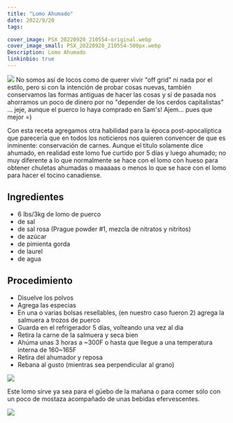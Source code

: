 ```yaml
---
title: "Lomo Ahumado"
date: 2022/9/20
tags:

cover_image: PSX_20220920_210554-original.webp
cover_image_small: PSX_20220920_210554-500px.webp
Description: Lomo Ahumado
linkinbio: true
---
```


<!-- Add sliced loin pic here -->
[![](PSX_20220920_210554)](PSX_20220920_210554-original.webp)
No somos así de locos como de querer vivir "off grid" ni nada por el estilo, pero si con la intención de probar cosas nuevas, también conservamos las formas antiguas de hacer las cosas y si de pasada nos ahorramos un poco de dinero por no "depender de los cerdos capitalistas" ... jeje, aunque el puerco lo haya comprado en Sam's! Ajem... pues que mejor =)

Con esta receta agregamos otra habilidad para la época post-apocalíptica que parecería que en todos los noticieros nos quieren convencer de que es inminente: conservación de carnes. Aunque el titulo solamente dice ahumado, en realidad este lomo fue curtido por 5 días y luego ahumado; no muy diferente a lo que normalmente se hace con el lomo con hueso para obtener chuletas ahumadas o maaaaas o menos lo que se hace con el lomo para hacer el tocino canadiense. 

## Ingredientes

* 6 lbs/3kg de lomo de puerco
* de sal
* de sal rosa (Prague powder #1, mezcla de nitratos y nitritos)
* de azúcar
* de pimienta gorda
* de laurel
* de agua

## Procedimiento

* Disuelve los polvos
* Agrega las especias
* En una o varias bolsas resellables, (en nuestro caso fueron 2) agrega la salmuera a trozos de puerco
* Guarda en el refrigerador 5 días, volteando una vez al dia
* Retira la carne de la salmuera y seca bien
* Ahúma unas 3 horas a ~300F o hasta que llegue a una temperatura interna de 160~165F
* Retira del ahumador y reposa
* Rebana al gusto (mientras sea perpendicular al grano)

[![](PSX_20220907_212446)](PSX_20220907_212446-original.webp)

Este lomo sirve ya sea para el güebo de la mañana o para comer sólo con un poco de mostaza acompañado de unas bebidas efervescentes.
<!-- Add served discards here -->
[![](PSX_20220920_210705)](PSX_20220920_210705-original.webp)

